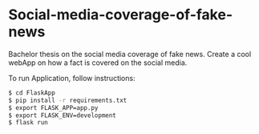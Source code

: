 # Social-media-coverage-of-fake-news
Bachelor thesis on the social media coverage of fake news. 
Create a cool webApp on how a fact is covered on the social media. 

To run Application, follow instructions: 
```sh
$ cd FlaskApp
$ pip install -r requirements.txt
$ export FLASK_APP=app.py
$ export FLASK_ENV=development
$ flask run
```

